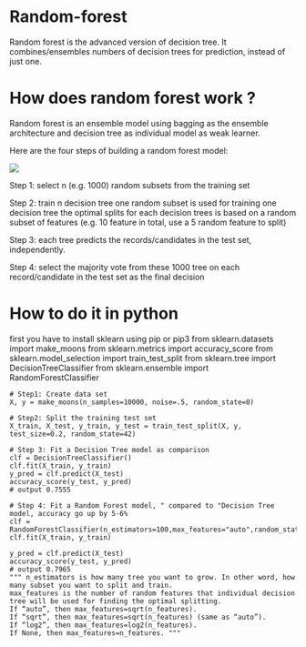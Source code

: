 # Random-forest
Random forest is the advanced version of decision tree. It combines/ensembles numbers of decision trees for prediction, instead of just one. 

# How does random forest work ?

Random forest is an ensemble model using bagging as the ensemble architecture and decision tree as individual model as weak learner.

Here are the four steps of building a random forest model:

<img src="https://raw.githubusercontent.com/lilly-chen/Bite-sized-Machine-Learning/f19b826cf8bbd4164fbb433039eb50ffebb9de59/Random%20Forest/Capture1.PNG"/>

Step 1: select n (e.g. 1000) random subsets from the training set

Step 2: train n decision tree
one random subset is used for training one decision tree
    the optimal splits for each decision trees is based on a random subset of features (e.g. 10 feature in total, use a 5 random feature to split)

Step 3: each tree predicts the records/candidates in the test set, independently.

Step 4: select the majority vote from these 1000 tree on each record/candidate in the test set as the final decision

# How to do it in python
first you have to install sklearn using pip or pip3
    from sklearn.datasets import make_moons
    from sklearn.metrics import accuracy_score
    from sklearn.model_selection import train_test_split
    from sklearn.tree import DecisionTreeClassifier
    from sklearn.ensemble import RandomForestClassifier
    
    # Step1: Create data set
    X, y = make_moons(n_samples=10000, noise=.5, random_state=0)
    
    # Step2: Split the training test set
    X_train, X_test, y_train, y_test = train_test_split(X, y, test_size=0.2, random_state=42)
    
    # Step 3: Fit a Decision Tree model as comparison
    clf = DecisionTreeClassifier()
    clf.fit(X_train, y_train)
    y_pred = clf.predict(X_test)
    accuracy_score(y_test, y_pred)
    # output 0.7555
    
    # Step 4: Fit a Random Forest model, " compared to "Decision Tree model, accuracy go up by 5-6%
    clf = RandomForestClassifier(n_estimators=100,max_features="auto",random_state=0)
    clf.fit(X_train, y_train)

    y_pred = clf.predict(X_test)
    accuracy_score(y_test, y_pred)
    # output 0.7965
    """ n_estimators is how many tree you want to grow. In other word, how many subset you want to split and train. 
    max_features is the number of random features that individual decision tree will be used for finding the optimal splitting.
    If “auto”, then max_features=sqrt(n_features).
    If “sqrt”, then max_features=sqrt(n_features) (same as “auto”).
    If “log2”, then max_features=log2(n_features).
    If None, then max_features=n_features. """






